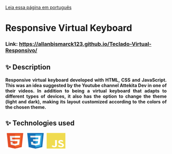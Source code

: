 <a href="README_portuguese.md" target="_blank">Leia essa página em português<a/> 

# Responsive Virtual Keyboard

### Link: https://allanbismarck123.github.io/Teclado-Virtual-Responsivo/

## ✨ Description

#### <p align="justify">Responsive virtual keyboard developed with HTML, CSS and JavaScript. This was an idea suggested by the Youtube channel Attekita Dev in one of their videos. In addition to being a virtual keyboard that adapts to different types of devices, it also has the option to change the theme (light and dark), making its layout customized according to the colors of the chosen theme.</p>


## ✨ Technologies used
<div style="display: inline_block">
  <img align="center" alt="Allan-HTML" height="50" width="60" src="https://raw.githubusercontent.com/devicons/devicon/master/icons/html5/html5-original.svg">
  <img align="center" alt="Allan-CSS" height="50" width="60" src="https://raw.githubusercontent.com/devicons/devicon/master/icons/css3/css3-original.svg">
  <img align="center" alt="Allan-Js" height="50" width="60" src="https://raw.githubusercontent.com/devicons/devicon/master/icons/javascript/javascript-plain.svg">
</div>
